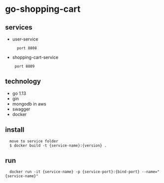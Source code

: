 # go-shopping-cart

## services
* user-service
  ```
    port 8808
  ```
* shopping-cart-service
   ```
    port 8809
  ```

## technology
* go 1.13
* gin
* mongodb in aws
* swagger
* docker

## install
```
  move to service folder
  $ docker build -t {service-name}:{version} .
```

## run
```
  docker run -it {service-name} -p {service-port}:{bind-port} --name="{service-name}"
```
